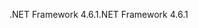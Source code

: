 <span data-ttu-id="58abe-101">.NET Framework 4.6.1</span><span class="sxs-lookup"><span data-stu-id="58abe-101">.NET Framework 4.6.1</span></span>